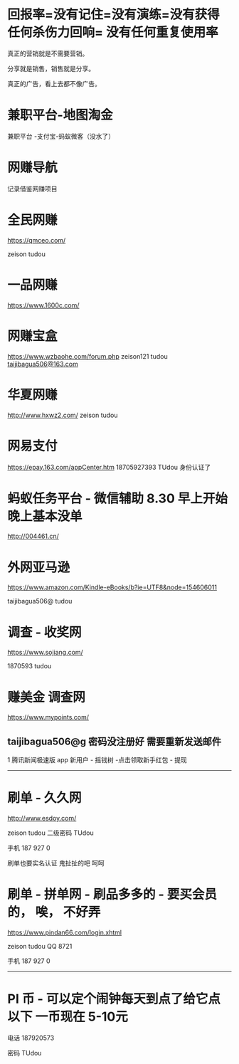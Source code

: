 # 回报率=没有记住=没有演练=没有获得任何杀伤力回响= 没有任何重复使用率

真正的营销就是不需要营销。

分享就是销售，销售就是分享。

真正的广告，看上去都不像广告。

# 兼职平台-地图淘金
兼职平台 -支付宝-蚂蚁微客（没水了）
# 网赚导航
记录借鉴网赚项目

# 全民网赚 
https://qmceo.com/  

zeison  tudou 


# 一品网赚
https://www.1600c.com/ 

# 网赚宝盒
https://www.wzbaohe.com/forum.php 
zeison121 tudou  taijibagua506@163.com

# 华夏网赚
http://www.hxwz2.com/  zeison tudou
# 网易支付
https://epay.163.com/appCenter.htm 
18705927393   TUdou   身份认证了 



# 蚂蚁任务平台  - 微信辅助 8.30 早上开始 晚上基本没单
http://004461.cn/

# 外网亚马逊
https://www.amazon.com/Kindle-eBooks/b?ie=UTF8&node=154606011

taijibagua506@  tudou

# 调查 - 收奖网  
https://www.sojiang.com/ 

1870593   tudou 

# 赚美金 调查网   
https://www.mypoints.com/

taijibagua506@g   密码没注册好 需要重新发送邮件 
----------------------------------------------
1 
腾讯新闻极速版 app  新用户 - 摇钱树 -点击领取新手红包 - 提现 


--------------------------------


# 刷单 - 久久网

http://www.esdoy.com/

zeison tudou   二级密码 TUdou 

手机 187 927 0

刷单也要实名认证 鬼扯扯的吧   呵呵

# 刷单 - 拼单网   - 刷品多多的 - 要买会员的， 唉， 不好弄

https://www.pindan66.com/login.xhtml

zeison tudou   QQ 8721 

手机 187 927 0 

---------------------------------------------

# PI 币   - 可以定个闹钟每天到点了给它点以下   一币现在 5-10元 

电话 187920573

密码 TUdou


